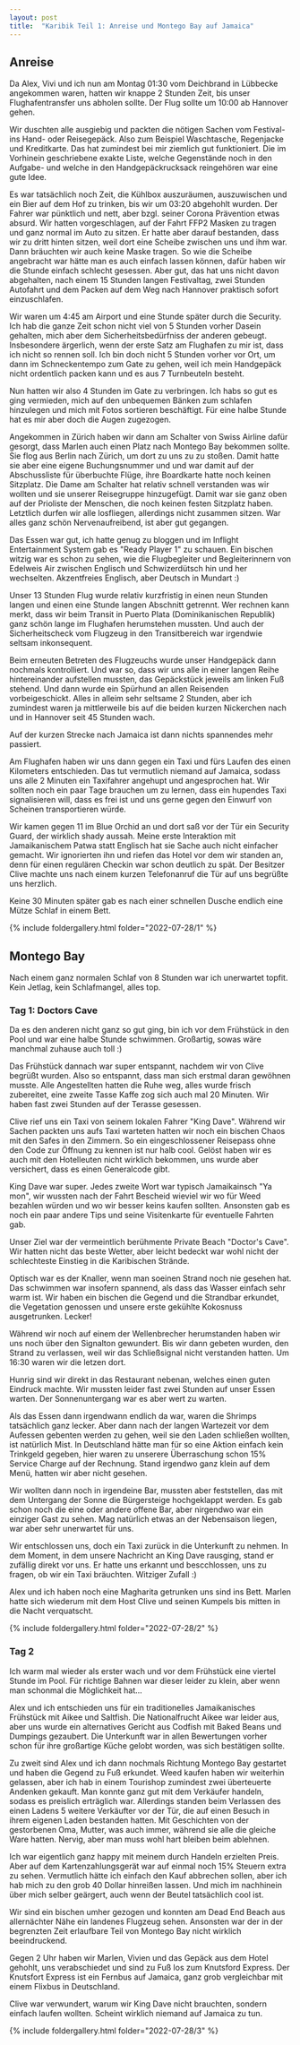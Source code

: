 ```yaml
---
layout: post
title:  "Karibik Teil 1: Anreise und Montego Bay auf Jamaica"
---
```


## Anreise
Da Alex, Vivi und ich nun am Montag 01:30 vom Deichbrand in Lübbecke angekommen waren, hatten wir knappe 2 Stunden Zeit, bis unser Flughafentransfer uns abholen sollte.
Der Flug sollte um 10:00 ab Hannover gehen.

Wir duschten alle ausgiebig und packten die nötigen Sachen vom Festival- ins Hand- oder Reisegepäck. 
Also zum Beispiel Waschtasche, Regenjacke und Kreditkarte.
Das hat zumindest bei mir ziemlich gut funktioniert. 
Die im Vorhinein geschriebene exakte Liste, welche Gegenstände noch in den Aufgabe- und welche in den Handgepäckrucksack reingehören war eine gute Idee.

Es war tatsächlich noch Zeit, die Kühlbox auszuräumen, auszuwischen und ein Bier auf dem Hof zu trinken, bis wir um 03:20 abgehohlt wurden.
Der Fahrer war pünktlich und nett, aber bzgl. seiner Corona Prävention etwas absurd.
Wir hatten vorgeschlagen, auf der Fahrt FFP2 Masken zu tragen und ganz normal im Auto zu sitzen.
Er hatte aber darauf bestanden, dass wir zu dritt hinten sitzen, weil dort eine Scheibe zwischen uns und ihm war.
Dann bräuchten wir auch keine Maske tragen.
So wie die Scheibe angebracht war hätte man es auch einfach lassen können, dafür haben wir die Stunde einfach schlecht gesessen.
Aber gut, das hat uns nicht davon abgehalten, nach einem 15 Stunden langen Festivaltag, zwei Stunden Autofahrt und dem Packen auf dem Weg nach Hannover praktisch sofort einzuschlafen.

Wir waren um 4:45 am Airport und eine Stunde später durch die Security.
Ich hab die ganze Zeit schon nicht viel von 5 Stunden vorher Dasein gehalten, mich aber dem Sicherheitsbedürfniss der anderen gebeugt.
Insbesondere ärgerlich, wenn der erste Satz am Flughafen zu mir ist, dass ich nicht so rennen soll.
Ich bin doch nicht 5 Stunden vorher vor Ort, um dann im Schneckentempo zum Gate zu gehen, weil ich mein Handgepäck nicht ordentlich packen kann und es aus 7 Turnbeuteln besteht.

Nun hatten wir also 4 Stunden im Gate zu verbringen.
Ich habs so gut es ging vermieden, mich auf den unbequemen Bänken zum schlafen hinzulegen und mich mit Fotos sortieren beschäftigt.
Für eine halbe Stunde hat es mir aber doch die Augen zugezogen.

Angekommen in Zürich haben wir dann am Schalter von Swiss Airline dafür gesorgt, dass Marlen auch einen Platz nach Montego Bay bekommen sollte.
Sie flog aus Berlin nach Zürich, um dort zu uns zu zu stoßen.
Damit hatte sie aber eine eigene Buchungsnummer und und war damit auf der Abschussliste für überbuchte Flüge, ihre Boardkarte hatte noch keinen Sitzplatz.
Die Dame am Schalter hat relativ schnell verstanden was wir wollten und sie unserer Reisegruppe hinzugefügt.
Damit war sie ganz oben auf der Prioliste  der Menschen, die noch keinen festen Sitzplatz haben.
Letztlich durfen wir alle losfliegen, allerdings nicht zusammen sitzen.
War alles ganz schön Nervenaufreibend, ist aber gut gegangen.

Das Essen war gut, ich hatte genug zu bloggen und im Inflight Entertainment System gab es "Ready Player 1" zu schauen.
Ein bischen witzig war es schon zu sehen, wie die Flugbegleiter und Begleiterinnern von Edelweis Air zwischen Englisch und Schwizerdütsch hin und her wechselten.
Akzentfreies Englisch, aber Deutsch in Mundart :)

Unser 13 Stunden Flug wurde relativ kurzfristig in einen neun Stunden langen und einen eine Stunde langen Abschnitt getrennt.
Wer rechnen kann merkt, dass wir beim Transit in Puerto Plata (Dominikanischen Republik) ganz schön lange im Flughafen herumstehen mussten.
Und auch der Sicherheitscheck vom Flugzeug in den Transitbereich war irgendwie seltsam inkonsequent.

Beim erneuten Betreten des Flugzeuchs wurde unser Handgepäck dann nochmals kontrolliert.
Und war so, dass wir uns alle in einer langen Reihe hintereinander aufstellen mussten, das Gepäckstück jeweils am linken Fuß stehend.
Und dann wurde ein Spürhund an allen Reisenden vorbeigeschickt. 
Alles in alleim sehr seltsame 2 Stunden, aber ich zumindest waren ja mittlerweile bis auf die beiden kurzen Nickerchen nach und in Hannover seit 45 Stunden wach.

Auf der kurzen Strecke nach Jamaica ist dann nichts spannendes mehr passiert.

Am Flughafen haben wir uns dann gegen ein Taxi und fürs Laufen des einen Kilometers entschieden.
Das tut vermutlich niemand auf Jamaica, sodass uns alle 2 Minuten ein Taxifahrer angehupt und angesprochen hat.
Wir sollten noch ein paar Tage brauchen um zu lernen, dass ein hupendes Taxi signalisieren will, dass es frei ist und uns gerne gegen den Einwurf von Scheinen transportieren würde.

Wir kamen gegen 11 im Blue Orchid an und dort saß vor der Tür ein Security Guard, der wirklich shady aussah.
Meine erste Interaktion mit Jamaikanischem Patwa statt Englisch hat sie Sache auch nicht einfacher gemacht.
Wir ignorierten ihn und riefen das Hotel vor dem wir standen an, denn für einen regulären Checkin war schon deutlich zu spät.
Der Besitzer Clive machte uns nach einem kurzen Telefonanruf die Tür auf uns begrüßte uns herzlich.

Keine 30 Minuten später gab es nach einer schnellen Dusche endlich eine Mütze Schlaf in einem Bett.

{% include foldergallery.html folder="2022-07-28/1" %}

## Montego Bay
Nach einem ganz normalen Schlaf von 8 Stunden war ich unerwartet topfit.
Kein Jetlag, kein Schlafmangel, alles top. 

### Tag 1: Doctors Cave
Da es den anderen nicht ganz so gut ging, bin ich vor dem Frühstück in den Pool und war eine halbe Stunde schwimmen.
Großartig, sowas wäre manchmal zuhause auch toll :)

Das Frühstück dannach war super entspannt, nachdem wir von Clive begrüßt wurden.
Also so entspannt, dass man sich erstmal daran gewöhnen musste.
Alle Angestellten hatten die Ruhe weg, alles wurde frisch zubereitet, eine zweite Tasse Kaffe zog sich auch mal 20 Minuten. 
Wir haben fast zwei Stunden auf der Terasse gesessen.

Clive rief uns ein Taxi von seinem lokalen Fahrer "King Dave".
Während wir Sachen packten uns aufs Taxi warteten hatten wir noch ein bischen Chaos mit den Safes in den Zimmern.
So ein eingeschlossener Reisepass ohne den Code zur Öffnung zu kennen ist nur halb cool. 
Gelöst haben wir es auch mit den Hotelleuten nicht wirklich bekommen, uns wurde aber versichert, dass es einen Generalcode gibt.

King Dave war super.
Jedes zweite Wort war typisch Jamaikainsch "Ya mon", wir wussten nach der Fahrt Bescheid wieviel wir wo für Weed bezahlen würden und wo wir besser keins kaufen sollten.
Ansonsten gab es noch ein paar andere Tips und seine Visitenkarte für eventuelle Fahrten gab.

Unser Ziel war der vermeintlich berühmente Private Beach "Doctor's Cave".
Wir hatten nicht das beste Wetter, aber leicht bedeckt war wohl nicht der schlechteste Einstieg in die Karibischen Strände.

Optisch war es der Knaller, wenn man soeinen Strand noch nie gesehen hat.
Das schwimmen war insofern spannend, als dass das Wasser einfach sehr warm ist.
Wir haben ein bischen die Gegend und die Strandbar erkundet, die Vegetation genossen und unsere erste gekühlte Kokosnuss ausgetrunken. Lecker!

Während wir noch auf einem der Wellenbrecher herumstanden haben wir uns noch über den Signalton gewundert.
Bis wir dann gebeten wurden, den Strand zu verlassen, weil wir das Schließsignal nicht verstanden hatten.
Um 16:30 waren wir die letzen dort.

Hunrig sind wir direkt in das Restaurant nebenan, welches einen guten Eindruck machte.
Wir mussten leider fast zwei Stunden auf unser Essen warten.
Der Sonnenuntergang war es aber wert zu warten.

Als das Essen dann irgendwann endlich da war, waren die Shrimps tatsächlich ganz lecker. 
Aber dann nach der langen Wartezeit vor dem Aufessen gebenten werden zu gehen, weil sie den Laden schließen wollten, ist natürlich Mist.
In Deutschland hätte man für so eine Aktion einfach kein Trinkgeld gegeben, hier waren zu unserere Überraschung schon 15% Service Charge auf der Rechnung.
Stand irgendwo ganz klein auf dem Menü, hatten wir aber nicht gesehen.

Wir wollten dann noch in irgendeine Bar, mussten aber feststellen, das mit dem Untergang der Sonne die Bürgersteige hochgeklappt werden.
Es gab schon noch die eine oder andere offene Bar, aber nirgendwo war ein einziger Gast zu sehen.
Mag natürlich etwas an der Nebensaison liegen, war aber sehr unerwartet für uns.

Wir entschlossen uns, doch ein Taxi zurück in die Unterkunft zu nehmen.
In dem Moment, in dem unsere Nachricht an King Dave rausging, stand er zufällig direkt vor uns.
Er hatte uns erkannt und bescchlossen, uns zu fragen, ob wir ein Taxi bräuchten. Witziger Zufall :)

Alex und ich haben noch eine Magharita getrunken uns sind ins Bett.
Marlen hatte sich wiederum mit dem Host Clive und seinen Kumpels bis mitten in die Nacht verquatscht.

{% include foldergallery.html folder="2022-07-28/2" %}

### Tag 2
Ich warm mal wieder als erster wach und vor dem Frühstück eine viertel Stunde im Pool. 
Für richtige Bahnen war dieser leider zu klein, aber wenn man schonmal die Möglichkeit hat...

Alex und ich entschieden uns für ein traditionelles Jamaikanisches Frühstück mit Aikee und Saltfish. 
Die Nationalfrucht Aikee war leider aus, aber uns wurde ein alternatives Gericht aus Codfish mit Baked Beans und Dumpings gezaubert.
Die Unterkunft war in allen Bewertungen vorher schon für ihre großartige Küche gelobt worden, was sich bestätigen sollte.

Zu zweit sind Alex und ich dann nochmals Richtung Montego Bay gestartet und haben die Gegend zu Fuß erkundet.
Weed kaufen haben wir weiterhin gelassen, aber ich hab in einem Tourishop zumindest zwei überteuerte Andenken gekauft.
Man konnte ganz gut mit dem Verkäufer handeln, sodass es preislich erträglich war.
Allerdings standen beim Verlassen des einen Ladens 5 weitere Verkäufter vor der Tür, die auf einen Besuch in ihrem eigenen Laden bestanden hatten.
Mit Geschichten von der gestorbenen Oma, Mutter, was auch immer, während sie alle die gleiche Ware hatten.
Nervig, aber man muss wohl hart bleiben beim ablehnen.

Ich war eigentlich ganz happy mit meinem durch Handeln erzielten Preis. Aber auf dem Kartenzahlungsgerät war auf einmal noch 15% Steuern extra zu sehen.
Vermutlich hätte ich einfach den Kauf abbrechen sollen, aber ich hab mich zu den grob 40 Dollar hinreißen lassen.
Und mich im nachhinein über mich selber geärgert, auch wenn der Beutel tatsächlich cool ist.

Wir sind ein bischen umher gezogen und konnten am Dead End Beach aus allernächter Nähe ein landenes Flugzeug sehen. 
Ansonsten war der in der begrenzten Zeit erlaufbare Teil von Montego Bay nicht wirklich beeindruckend.

Gegen 2 Uhr haben wir Marlen, Vivien und das Gepäck aus dem Hotel gehohlt, uns verabschiedet und sind zu Fuß los zum Knutsford Express.
Der Knutsfort Express ist ein Fernbus auf Jamaica, ganz grob vergleichbar mit einem Flixbus in Deutschland.

Clive war verwundert, warum wir King Dave nicht brauchten, sondern einfach laufen wollten. Scheint wirklich niemand auf Jamaica zu tun.

{% include foldergallery.html folder="2022-07-28/3" %}

